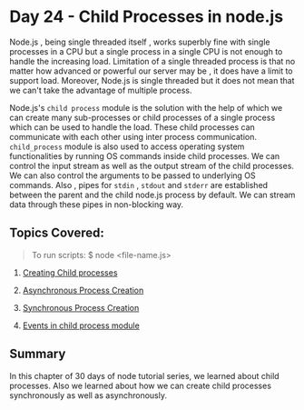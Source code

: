 # Day 24 - Child Processes in node.js

Node.js , being single threaded itself , works superbly fine with single processes in a CPU but a single process in a single CPU is not enough to handle the increasing load. Limitation of a single threaded process is that no matter how advanced or powerful our server may be , it does have a limit to support load. Moreover, Node.js is single threaded but it does not mean that we can't take the advantage of multiple process.

Node.js's `child process` module is the solution with the help of which we can create many sub-processes or child processes of a single process which can be used to handle the load. These child processes can communicate with each other using inter process communication. `child_process` module is also used to access operating system functionalities by running OS commands inside child processes. We can control the input stream as well as the output stream of the child processes. We can also control the arguments to be passed to underlying OS commands. Also , pipes for `stdin` , `stdout` and `stderr` are established between the parent and the child node.js process by default. We can stream data through these pipes in non-blocking way.

## Topics Covered:

> To run scripts: \$ node <file-name.js>

1. [Creating Child processes]()

2. [Asynchronous Process Creation]()

3. [Synchronous Process Creation]()

4. [Events in child process module]()

## Summary

In this chapter of 30 days of node tutorial series, we learned about child processes. Also we learned about how we can create child processes synchronously as well as asynchronously.
